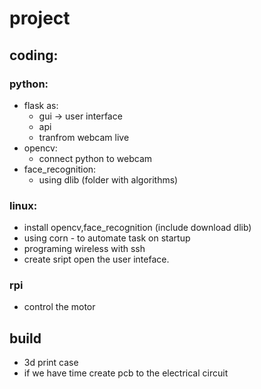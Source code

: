 # project

## coding:

### python:

- flask as:
    - gui -> user interface
	- api
	- tranfrom webcam live
- opencv:
    - connect python to webcam
- face_recognition:
    - using dlib (folder with algorithms)

### linux:

- install opencv,face_recognition (include download dlib)
- using corn - to automate task on startup
- programing wireless with ssh
- create sript open the user inteface.

### rpi

- control the motor

## build

- 3d print case
- if we have time create pcb to the electrical circuit
